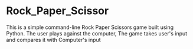 # Rock_Paper_Scissor
This is a simple command-line Rock Paper Scissors game built using Python. The user plays against the computer, The game takes user's input and compares it with Computer's input
